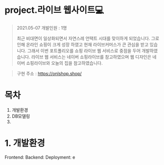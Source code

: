 # project.라이브 웹사이트💻
> 2021.05-07
> 개발인원 : 1명
>
> 최근 비대면이 일상화되면서 자연스레 언택트 시대를 맞이하게 되었습니다. 
> 그로인해 온라인 쇼핑이 크게 성장 하였고 현재 라이브커머스가 큰 관심을 받고 있습니다.
> 그래서 이번 포트폴리오를 쇼핑 라이브 웹 서비스로 중점을 두어 개발하였습니다.
> 라이브 웹 서비스는 네이버 쇼핑라이브를 참고하였으며 웹 디자인은 네이버 쇼핑라이브와 오늘의 집을 참고하였습니다. 
> 

> 구현 주소 : https://onlshop.shop/

# 목차
1. 개발환경
2. DB모델링
3. 

# 1. 개발환경

Frontend: 
Backend: 
Deployment:
e
